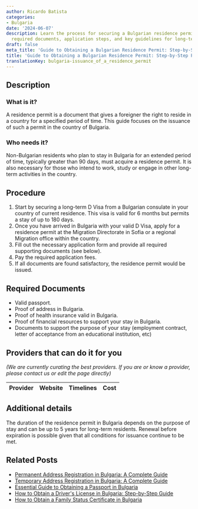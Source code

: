```yaml
---
author: Ricardo Batista
categories:
- Bulgaria
date: '2024-06-07'
description: Learn the process for securing a Bulgarian residence permit, including
  required documents, application steps, and key guidelines for long-term stays.
draft: false
meta_title: 'Guide to Obtaining a Bulgarian Residence Permit: Step-by-Step Process'
title: 'Guide to Obtaining a Bulgarian Residence Permit: Step-by-Step Process'
translationKey: bulgaria-issuance_of_a_residence_permit
---
```


## Description
### What is it?
A residence permit is a document that gives a foreigner the right to reside in a country for a specified period of time. This guide focuses on the issuance of such a permit in the country of Bulgaria.

### Who needs it?
Non-Bulgarian residents who plan to stay in Bulgaria for an extended period of time, typically greater than 90 days, must acquire a residence permit. It is also necessary for those who intend to work, study or engage in other long-term activities in the country.

## Procedure
1. Start by securing a long-term D Visa from a Bulgarian consulate in your country of current residence. This visa is valid for 6 months but permits a stay of up to 180 days.
2. Once you have arrived in Bulgaria with your valid D Visa, apply for a residence permit at the Migration Directorate in Sofia or a regional Migration office within the country.
3. Fill out the necessary application form and provide all required supporting documents (see below).
4. Pay the required application fees.
5. If all documents are found satisfactory, the residence permit would be issued.

## Required Documents
- Valid passport.
- Proof of address in Bulgaria.
- Proof of health insurance valid in Bulgaria.
- Proof of financial resources to support your stay in Bulgaria.
- Documents to support the purpose of your stay (employment contract, letter of acceptance from an educational institution, etc)

## Providers that can do it for you

_(We are currently curating the best providers. If you are or know a provider, please contact us or edit the page directly)_

| Provider        |     Website     |     Timelines    |       Cost      |
| --------------- | --------------- |  :-------------: | :-------------: |

## Additional details
The duration of the residence permit in Bulgaria depends on the purpose of stay and can be up to 5 years for long-term residents. Renewal before expiration is possible given that all conditions for issuance continue to be met.


## Related Posts

- [Permanent Address Registration in Bulgaria: A Complete Guide](https://tramitit.com/guides/bulgaria/permanent_address_registration/)
- [Temporary Address Registration in Bulgaria: A Complete Guide](https://tramitit.com/guides/bulgaria/temporary_address_registration/)
- [Essential Guide to Obtaining a Passport in Bulgaria](https://tramitit.com/guides/bulgaria/issuance_of_a_passport/)
- [How to Obtain a Driver's License in Bulgaria: Step-by-Step Guide](https://tramitit.com/guides/bulgaria/issuance_of_a_drivers_license/)
- [How to Obtain a Family Status Certificate in Bulgaria](https://tramitit.com/guides/bulgaria/issuance_of_a_family_status_certificate/)